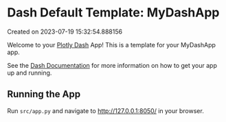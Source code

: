 # Dash Default Template: MyDashApp

Created on 2023-07-19 15:32:54.888156

Welcome to your [Plotly Dash](https://plotly.com/dash/) App! This is a template for your MyDashApp app.

See the [Dash Documentation](https://dash.plotly.com/introduction) for more information on how to get your app up and running.

## Running the App

Run `src/app.py` and navigate to http://127.0.0.1:8050/ in your browser.